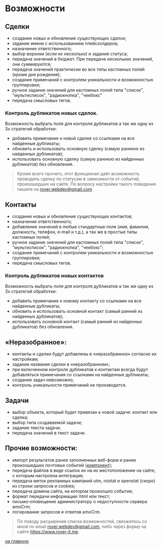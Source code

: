 # Возможности
## Сделки
* создание новых и обновление существующих сделок; 
* задание имени с использованием плейсхолдеров;
* назначение ответственного;
* выбор воронки (если их несколько) и задание статуса; 
* передача значений в бюджет. При передаче нескольких значений, они суммируются; 
* передача значений практически во все типы кастомных полей (кроме дня рождения); 
* создание примечаний с контролем уникальности и возможностью группировки; 
* ручное задание значений для кастомных полей типа "список", "мультисписок", "радиокнопка", "чекбокс" 
* передача смысловых тегов.
 
### Контроль дубликатов новых сделок. 
Возможность выбрать поля для контроля дубликатов а так же одну из 3х стратегий обработки:
* добавить примечание к новой сделке со ссылками на все найденные дубликаты; 
* обновить и использовать основную сделку (самую раннюю из найденных дубликатов); 
* использовать основную сделку (самую раннюю из найденных дубликатов) без обновления. 

> Кроме всего прочего, этот функционал даёт возможность проводить сделку по статусам в зависимости от событий, произошедших на сайте. По вопросу настройки такого поведения пишите на  rover.webdev@gmail.com. 

## Контакты
* создание новых и обновление существующих контактов; 
* назначение ответственного; 
* добавление значений в любые стандартные поля (имя, фамилия, должность, телефон, e-mail и т.д.), а так же в простые типы кастомных полей; 
* ручное задание значений для кастомных полей типа "список", "мультисписок", "радиокнопка", "чекбокс"; 
* создание примечаний с контролем уникальности и возможностью группировки; 
* передача смысловых тегов. 

### Контроль дубликатов новых контактов
Возможность выбрать поля для контроля дубликатов а так же одну из 3х стратегий обработки:
* добавить примечание к новому контакту со ссылками на все найденные дубликаты; 
* обновить и использовать основной контакт (самый ранний из найденных дубликатов); 
* использовать основной контакт (самый ранний из найденных дубликатов) без обновления. 

## «Неразобранное»: 
* контакты и сделки будут добавлены в «неразобранное» согласно их настройкам; 
* задание названия сделки в «неразобранном»; 
* при включенном контроле дубликатов к контактам всегда будут добавляться примечания со ссылками на найденные дубликаты; 
* создание задач невозможно; 
* контроль уникальности примечаний не производится. 

## Задачи
* выбор объекта, который будет привязан к новой задаче: контакт или сделка; 
* выбор типа создаваемой задачи; 
* задание текста задачи; 
* передача значений в текст задачи. 

## Прочие возможности: 
* импорт результатов ранее заполненных веб-форм и ранее произошедших почтовых событий ([компонент](./components.md#Импорт-данных-в-amocrm-roveramocrmimport)); 
* передача файлов в виде ссылок их на их местоположение на сайте, с которым настроена интеграция; 
* передача меток рекламных кампаний utm, roistat и openstat (скоро) из строки запросов и cookies;
* передача домена сайта, на котором произошло событие; 
* формат передачи информации: html или текст; 
* письмо–оповещение администратору о недоступности сервера amoCrm; 
* логирование запросов и ответов amoCrm. 

> По поводу расширения списка возможностей, связжитесь со мной по email rover.webdev@gmail.com, либо через форму на сайте https://www.rover-it.me.

[на главную](./README.MD)